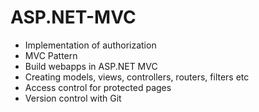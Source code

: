 # ASP.NET-MVC

-   Implementation of authorization
-   MVC Pattern
-   Build webapps in ASP&#46;NET MVC
-   Creating models, views, controllers, routers, filters etc
-   Access control for protected pages
-   Version control with Git
